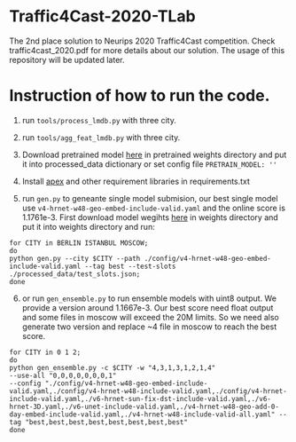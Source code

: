 # Traffic4Cast-2020-TLab
The 2nd place solution to Neurips 2020 Traffic4Cast competition. Check traffic4cast_2020.pdf for more details about our solution. The usage of this repository will be updated later. 

# Instruction of how to run the code.

1. run `tools/process_lmdb.py` with three city.
2. run `tools/agg_feat_lmdb.py` with three city.
3. Download pretrained model [here](https://1drv.ms/u/s!AiK3JSLEIEcGxVutqMS0s01T7czA?e=bJpWDP) in pretrained weights directory and 
put it into processed_data dictionary or set config file `PRETRAIN_MODEL: ''`
4. Install [apex](https://github.com/NVIDIA/apex) and other requirement libraries in requirements.txt

5. run `gen.py` to geneante single model submision, our best single model use `v4-hrnet-w48-geo-embed-include-valid.yaml` and the online score is 1.1761e-3.
First download model wegihts [here](https://1drv.ms/u/s!AiK3JSLEIEcGxVutqMS0s01T7czA?e=bJpWDP) in weights directory and put it into weights directory and run:

```
for CITY in BERLIN ISTANBUL MOSCOW;
do
python gen.py --city $CITY --path ./config/v4-hrnet-w48-geo-embed-include-valid.yaml --tag best --test-slots ./processed_data/test_slots.json;
done
```


6. or run `gen_ensemble.py` to run ensemble models with uint8 output. We provide a version around 1.1667e-3. Our best score need float output and some files in moscow will exceed the 20M limits. So we need also generate two version and replace ~4 file in moscow to reach the best score.
```
for CITY in 0 1 2;
do
python gen_ensemble.py -c $CITY -w "4,3,1,3,1,2,1,4" 
--use-all "0,0,0,0,0,0,0,1" 
--config "./config/v4-hrnet-w48-geo-embed-include-valid.yaml,./config/v4-hrnet-w48-include-valid.yaml,./config/v4-hrnet-include-valid.yaml,./v6-hrnet-sun-fix-dst-include-valid.yaml,./v6-hrnet-3D.yaml,./v6-unet-include-valid.yaml,./v4-hrnet-w48-geo-add-0-day-embed-include-valid.yaml,./v4-hrnet-w48-include-valid-all.yaml" --tag "best,best,best,best,best,best,best,best"
done
```
